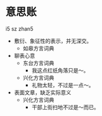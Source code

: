 # 意思账
i5 sz zhan5
+ 敷衍、象征性的表示，并无深交。
  * 如皋方言词典
+ 聊表心意
  * 东台方言词典
    - 我这点红纸角落只是～。
  * 兴化方言词典
    - 礼物太轻，不过是一点～。
+ 表面文章，缺乏实际意义
  * 兴化方言词典
    - 干部上街扫地不过是～而已。
